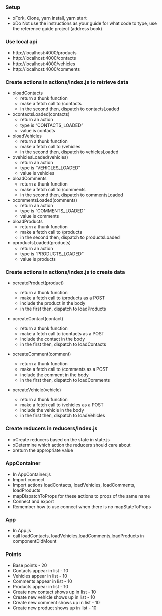 ### Setup
* xFork, Clone, yarn install, yarn start
* xDo Not use the instructions as your guide for what code to type, use the reference guide project (address book)

### Use local api
* http://localhost:4000/products
* http://localhost:4000/contacts
* http://localhost:4000/vehicles
* http://localhost:4000/comments


### Create actions in actions/index.js to retrieve data
* xloadContacts
    * return a thunk function
    * make a fetch call to /contacts
    * in the second then, dispatch to contactsLoaded
* xcontactsLoaded(contacts)
    * return an action
    * type is “CONTACTS_LOADED”
    * value is contacts
* xloadVehicles
    * return a thunk function
    * make a fetch call to /vehicles
    * in the second then, dispatch to vehiclesLoaded
* xvehiclesLoaded(vehicles)
    * return an action
    * type is “VEHICLES_LOADED”
    * value is vehicles
* xloadComments
    * return a thunk function
    * make a fetch call to /comments
    * in the second then, dispatch to commentsLoaded
* xcommentsLoaded(comments)
    * return an action
    * type is “COMMENTS_LOADED”
    * value is comments
* xloadProducts
    * return a thunk function
    * make a fetch call to /products
    * in the second then, dispatch to productsLoaded
* xproductsLoaded(products)
    * return an action
    * type is “PRODUCTS_LOADED”
    * value is products

### Create actions in actions/index.js to create data
* xcreateProduct(product)
   * return a thunk function
   * make a fetch call to /products as a POST
   * include the product in the body
   * in the first then, dispatch to loadProducts

* xcreateContact(contact)
   * return a thunk function
   * make a fetch call to /contacts as a POST
   * include the contact in the body
   * in the first then, dispatch to loadContacts

* xcreateComment(comment)
   * return a thunk function
   * make a fetch call to /comments as a POST
   * include the comment in the body
   * in the first then, dispatch to loadComments

* xcreateVehicle(vehicle)
   * return a thunk function
   * make a fetch call to /vehicles as a POST
   * include the vehicle in the body
   * in the first then, dispatch to loadVehicles

### Create reducers in reducers/index.js
* xCreate reducers based on the state in state.js
* xDetermine which action the reducers should care about
* xreturn the appropriate value

### AppContainer
* In AppContainer.js
* Import connect
* Import actions loadContacts, loadVehicles, loadComments, loadProducts
* mapDispatchToProps for these actions to props of the same name
* Connect and export
* Remember how to use connect when there is no mapStateToProps

### App
* In App.js
* call loadContacts, loadVehicles,loadComments,loadProducts in componentDidMount

### Points
* Base points - 20
* Contacts appear in list - 10
* Vehicles appear in list - 10
* Comments appear in list - 10
* Products appear in list - 10
* Create new contact shows up in list - 10
* Create new vehicle shows up in list - 10
* Create new comment shows up in list - 10
* Create new product shows up in list - 10
